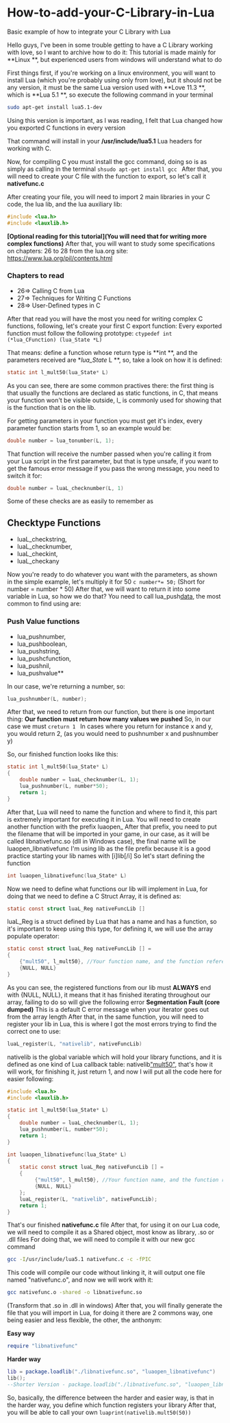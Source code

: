 # How-to-add-your-C-Library-in-Lua
Basic example of how to integrate your C Library with Lua

Hello guys, I've been in some trouble getting to have a C Library working with love, so I want to archive how to do it:
This tutorial is made mainly for  **Linux **, but experienced users from windows will understand what to do

First things first, if you're working on a linux environment, you will want to install Lua (which you're probably using only from love), but it should not be any version, it must be the same Lua version used with  **Love 11.3 **, which is  **Lua 5.1 **, so execute the following command in your terminal
```sh
sudo apt-get install lua5.1-dev 
```
Using this version is important, as I was reading, I felt that Lua changed how you exported C functions in every version

That command will install in your  **/usr/include/lua5.1** Lua headers for working with C.

Now, for compiling C you must install the gcc command, doing so is as simply as calling in the terminal ```shsudo apt-get install gcc ```
After that, you will need to create your C file with the function to export, so let's call it  **nativefunc.c**

After creating your file, you will need to import 2 main libraries in your C code, the lua lib, and the lua auxiliary lib:
```c
#include <lua.h>
#include <lauxlib.h>
 ```

 **[Optional reading for this tutorial](You will need that for writing more complex functions)**
After that, you will want to study some specifications on chapters: 26 to 28 from the lua.org site: https://www.lua.org/pil/contents.html
### Chapters to read
- 26=> Calling C from Lua
- 27=> Techniques for Writing C Functions
- 28=> User-Defined types in C

After that read you will have the most you need for writing complex C functions, following, let's create your first C export function:
Every exported function must follow the following prototype: ```ctypedef int (*lua_CFunction) (lua_State *L) ```

That means: define a function whose return type is  **int **, and the parameters received are  **lua_State* L **, so, take a look on how it is defined:

```c
static int l_mult50(lua_State* L) 
```
As you can see, there are some common practives there: the first thing is that usually the functions are declared as static functions, in C, that means your function won't be visible outside, l_ is commonly used for showing that is the function that is on the lib.

For getting parameters in your function you must get it's index, every parameter function starts from 1, so an example would be:
```c
double number = lua_tonumber(L, 1); 
```
That function will receive the number passed when you're calling it from your Lua script in the first parameter, but that is type unsafe, if you want to get the famous error message if you pass the wrong message, you need to switch it for:
```c
double number = luaL_checknumber(L, 1) 
```
Some of these checks are as easily to remember as
## Checktype Functions
- luaL_checkstring,
- luaL_checknumber,
- luaL_checkint,
- luaL_checkany

Now you're ready to do whatever you want with the parameters, as shown in the simple example, let's multiply it for 50
```c number*= 50;```
(Short for number = number * 50)
After that, we will want to return it into some variable in Lua, so how we do that?
You need to call lua_push[data](value), the most common to find using are:
### Push Value functions
- lua_pushnumber,
- lua_pushboolean,
- lua_pushstring,
- lua_pushcfunction,
- lua_pushnil,
- lua_pushvalue**

In our case, we're returning a number, so:
```c
lua_pushnumber(L, number); 
```
After that, we need to return from our function, but there is one important thing:
 **Our function must return how many values we pushed**
So, in our case we must ```creturn 1 ```
In cases where you return for instance x and y, you would return 2, (as you would need to pushnumber x and pushnumber y)

So, our finished function looks like this:
```c
static int l_mult50(lua_State* L)
{
    double number = luaL_checknumber(L, 1);
    lua_pushnumber(L, number*50);
    return 1;
}
 ```
After that, Lua will need to name the function and where to find it, this part is extremely important for executing it in Lua.
You will need to create another function with the prefix luaopen_
After that prefix, you need to put the filename that will be imported in your game, in our case, as it will be called libnativefunc.so (dll in Windows case), the final name will be luaopen_libnativefunc
I'm using lib as the file prefix because it is a good practice starting your lib names with [i]lib[/i]
So let's start defining the function
```c
int luaopen_libnativefunc(lua_State* L) 
```
Now we need to define what functions our lib will implement in Lua, for doing that we need to define a C Struct Array, it is defined as:
```c
static const struct luaL_Reg nativeFuncLib [] 
```
luaL_Reg is a struct defined by Lua that has a name and has a function, so it's important to keep using this type, for defining it, we will use the array populate operator:
```c
static const struct luaL_Reg nativeFuncLib [] =
{
    {"mult50", l_mult50}, //Your function name, and the function reference after
    {NULL, NULL}
}
```
As you can see, the registered functions from our lib must  **ALWAYS** end with {NULL, NULL}, it means that it has finished iterating throughout our array, failing to do so will give the following error
 **Segmentation Fault (core dumped)**
This is a default C error message when your iterator goes out from the array length
After that, in the same function, you will need to register your lib in Lua, this is where I got the most errors trying to find the correct one to use:
```c
luaL_register(L, "nativelib", nativeFuncLib)
```
nativelib is the global variable which will hold your library functions, and it is defined as one kind of Lua callback table:
nativelib["mult50"](), that's how it will work, for finishing it, just return 1, and now I will put all the code here for easier following:


```c
#include <lua.h>
#include <lauxlib.h>

static int l_mult50(lua_State* L)
{
    double number = luaL_checknumber(L, 1);
    lua_pushnumber(L, number*50);
    return 1;
}

int luaopen_libnativefunc(lua_State* L)
{
    static const struct luaL_Reg nativeFuncLib [] =
    {
         {"mult50", l_mult50}, //Your function name, and the function reference after
         {NULL, NULL}
    };
    luaL_register(L, "nativelib", nativeFuncLib);
    return 1;
}
```

That's our finished  **nativefunc.c** file
After that, for using it on our Lua code, we will need to compile it as a Shared object, most know as library,  .so or .dll files
For doing that, we will need to compile it with our new gcc command
```sh
gcc -I/usr/include/lua5.1 nativefunc.c -c -fPIC 
```
This code will compile our code without linking it, it will output one file named "nativefunc.o", and now we will work with it:
```sh
gcc nativefunc.o -shared -o libnativefunc.so 
```
(Transform that .so in .dll in windows)
After that, you will finally generate the file that you will import in Lua, for doing it there are 2 commons way, one being easier and less flexible, the other, the anthonym:

 **Easy way**
```lua
require "libnativefunc" 
```

 **Harder way**
```lua
lib = package.loadlib("./libnativefunc.so", "luaopen_libnativefunc")
lib();
--Shorter Version - package.loadlib("./libnativefunc.so", "luaopen_libnativefunc")()
```
So, basically, the difference between the harder and easier way, is that in the harder way, you define which function registers your library
After that, you will be able to call your own ```luaprint(nativelib.mult50(50)) ```
